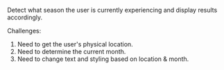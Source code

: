 Detect what season the user is currently experiencing and display results accordingly.

Challenges:

1. Need to get the user's physical location.
2. Need to determine the current month.
3. Need to change text and styling based on location & month.

